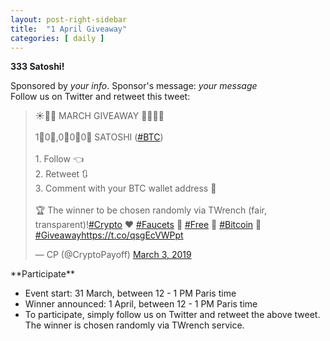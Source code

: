 ```yaml
---
layout: post-right-sidebar
title:  "1 April Giveaway"
categories: [ daily ]
---
```


**333 Satoshi!**

Sponsored by <i>your info</i>. Sponsor's message: <i>your message</i><br>
Follow us on Twitter and retweet this tweet:
<p></p>
<blockquote class="twitter-tweet" data-lang="en"><p lang="en" dir="ltr">☀️🌷🌺 MARCH GIVEAWAY 🌻🌼🌸😎<br><br>1⃣0⃣,0⃣0⃣0⃣ SATOSHI (<a href="https://twitter.com/hashtag/BTC?src=hash&amp;ref_src=twsrc%5Etfw">#BTC</a>)<br><br>1. Follow 👈<br>2. Retweet 🔃<br>3. Comment with your BTC wallet address 💬<br><br>🏆 The winner to be chosen randomly via TWrench (fair, transparent)!<a href="https://twitter.com/hashtag/Crypto?src=hash&amp;ref_src=twsrc%5Etfw">#Crypto</a> ❤️ <a href="https://twitter.com/hashtag/Faucets?src=hash&amp;ref_src=twsrc%5Etfw">#Faucets</a> 💝 <a href="https://twitter.com/hashtag/Free?src=hash&amp;ref_src=twsrc%5Etfw">#Free</a> 💖 <a href="https://twitter.com/hashtag/Bitcoin?src=hash&amp;ref_src=twsrc%5Etfw">#Bitcoin</a> 💓 <a href="https://twitter.com/hashtag/Giveaway?src=hash&amp;ref_src=twsrc%5Etfw">#Giveaway</a><a href="https://t.co/qsgEcVWPpt">https://t.co/qsgEcVWPpt</a></p>&mdash; CP (@CryptoPayoff) <a href="https://twitter.com/CryptoPayoff/status/1102138177291251713?ref_src=twsrc%5Etfw">March 3, 2019</a></blockquote>
<script async src="https://platform.twitter.com/widgets.js" charset="utf-8"></script>


<p> </p>
**Participate**

- Event start: 31 March, between 12 - 1 PM Paris time<br>
- Winner announced: 1 April, between 12 - 1 PM Paris time<br>
- To participate, simply follow  us on Twitter and retweet the above tweet. The winner is chosen randomly via TWrench service.
